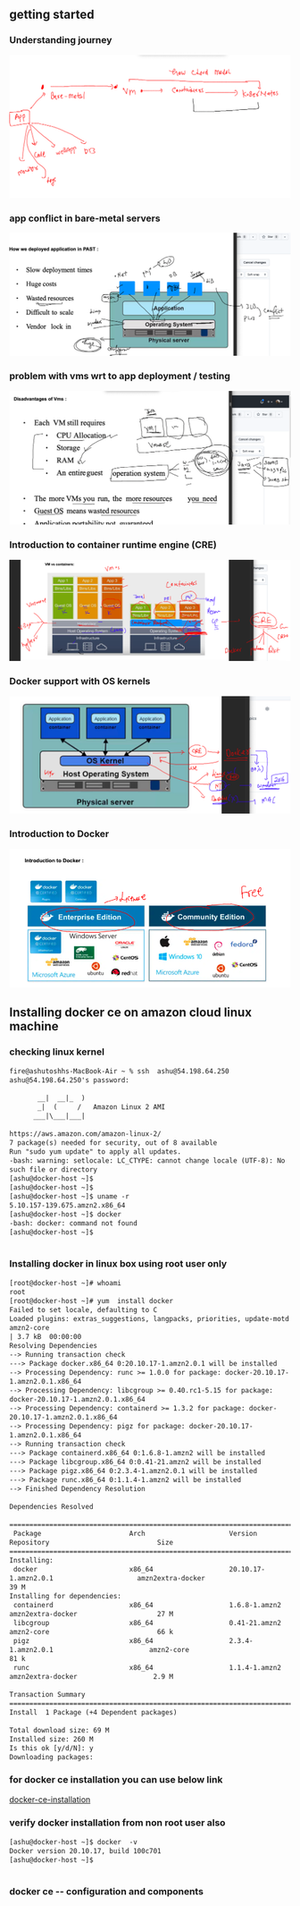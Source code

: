 ## getting started

### Understanding journey 

<img src="j.png">


### app conflict in bare-metal servers

<img src="appc.png">

### problem with vms wrt to app deployment / testing 

<img src="prob.png">

### Introduction to container runtime engine (CRE)

<img src="cre.png">


### Docker support with OS kernels 

<img src="k.png">

### Introduction to Docker 

<img src="docker.png">

## Installing docker ce  on amazon cloud linux machine 

### checking linux kernel 

```
fire@ashutoshhs-MacBook-Air ~ % ssh  ashu@54.198.64.250
ashu@54.198.64.250's password: 

       __|  __|_  )
       _|  (     /   Amazon Linux 2 AMI
      ___|\___|___|

https://aws.amazon.com/amazon-linux-2/
7 package(s) needed for security, out of 8 available
Run "sudo yum update" to apply all updates.
-bash: warning: setlocale: LC_CTYPE: cannot change locale (UTF-8): No such file or directory
[ashu@docker-host ~]$ 
[ashu@docker-host ~]$ 
[ashu@docker-host ~]$ uname -r
5.10.157-139.675.amzn2.x86_64
[ashu@docker-host ~]$ docker 
-bash: docker: command not found
[ashu@docker-host ~]$ 


```

### Installing docker in linux box using root user only 

```
[root@docker-host ~]# whoami
root
[root@docker-host ~]# yum  install docker  
Failed to set locale, defaulting to C
Loaded plugins: extras_suggestions, langpacks, priorities, update-motd
amzn2-core                                                                                                         | 3.7 kB  00:00:00     
Resolving Dependencies
--> Running transaction check
---> Package docker.x86_64 0:20.10.17-1.amzn2.0.1 will be installed
--> Processing Dependency: runc >= 1.0.0 for package: docker-20.10.17-1.amzn2.0.1.x86_64
--> Processing Dependency: libcgroup >= 0.40.rc1-5.15 for package: docker-20.10.17-1.amzn2.0.1.x86_64
--> Processing Dependency: containerd >= 1.3.2 for package: docker-20.10.17-1.amzn2.0.1.x86_64
--> Processing Dependency: pigz for package: docker-20.10.17-1.amzn2.0.1.x86_64
--> Running transaction check
---> Package containerd.x86_64 0:1.6.8-1.amzn2 will be installed
---> Package libcgroup.x86_64 0:0.41-21.amzn2 will be installed
---> Package pigz.x86_64 0:2.3.4-1.amzn2.0.1 will be installed
---> Package runc.x86_64 0:1.1.4-1.amzn2 will be installed
--> Finished Dependency Resolution

Dependencies Resolved

==========================================================================================================================================
 Package                      Arch                     Version                                  Repository                           Size
==========================================================================================================================================
Installing:
 docker                       x86_64                   20.10.17-1.amzn2.0.1                     amzn2extra-docker                    39 M
Installing for dependencies:
 containerd                   x86_64                   1.6.8-1.amzn2                            amzn2extra-docker                    27 M
 libcgroup                    x86_64                   0.41-21.amzn2                            amzn2-core                           66 k
 pigz                         x86_64                   2.3.4-1.amzn2.0.1                        amzn2-core                           81 k
 runc                         x86_64                   1.1.4-1.amzn2                            amzn2extra-docker                   2.9 M

Transaction Summary
==========================================================================================================================================
Install  1 Package (+4 Dependent packages)

Total download size: 69 M
Installed size: 260 M
Is this ok [y/d/N]: y
Downloading packages:

```

### for docker ce installation you can use below link

[docker-ce-installation](https://docs.docker.com/engine/install/)

### verify docker installation from non root user also 

```
[ashu@docker-host ~]$ docker  -v
Docker version 20.10.17, build 100c701
[ashu@docker-host ~]$ 


```

### docker ce -- configuration and components 




